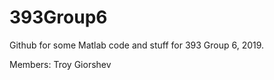 # 393Group6
Github for some Matlab code and stuff for 393 Group 6, 2019.

Members:
T r o y   G i o r s h e v  
 